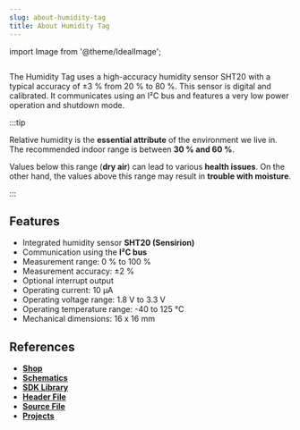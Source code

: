 ```yaml
---
slug: about-humidity-tag
title: About Humidity Tag
---
```

import Image from '@theme/IdealImage';

<div class="container">
  <div class="row">
    <div class="col col--4">
      <div><Image img={require('./1-wire-module.png')} /></div>
    </div>
    <div class="col col--6">
      <p>
        The Humidity Tag uses a high-accuracy humidity sensor SHT20 with a typical accuracy of ±3 % from 20 % to 80 %. This sensor is digital and calibrated. It communicates using an I²C bus and features a very low power operation and shutdown mode.
      </p>
    </div>
  </div>
</div>

:::tip

Relative humidity is the **essential attribute** of the environment we live in. The recommended indoor range is between **30 % and 60 %**.

Values below this range (**dry air**) can lead to various **health issues**. On the other hand, the values above this range may result in **trouble with moisture**.

:::

## Features
- Integrated humidity sensor **SHT20 (Sensirion)**
- Communication using the **I²C bus**
- Measurement range: 0 % to 100 %
- Measurement accuracy: ±2 %
- Optional interrupt output
- Operating current: 10 µA
- Operating voltage range: 1.8 V to 3.3 V
- Operating temperature range: -40 to 125 °C
- Mechanical dimensions: 16 x 16 mm

## References
- [**Shop**](https://shop.hardwario.com/humidity-tag/)
- [**Schematics**](https://github.com/hardwario/bc-hardware/tree/master/out/bc-tag-humidity)
- [**SDK Library**](https://sdk.hardwario.com/group__twr__tag__humidity)
- [**Header File**](https://github.com/hardwario/twr-sdk/blob/master/twr/inc/twr_tag_humidity.h)
- [**Source File**](https://github.com/hardwario/twr-sdk/blob/master/twr/src/twr_tag_humidity.c)
- [**Projects**](https://www.hackster.io/hardwario/projects?part_id=108576)

